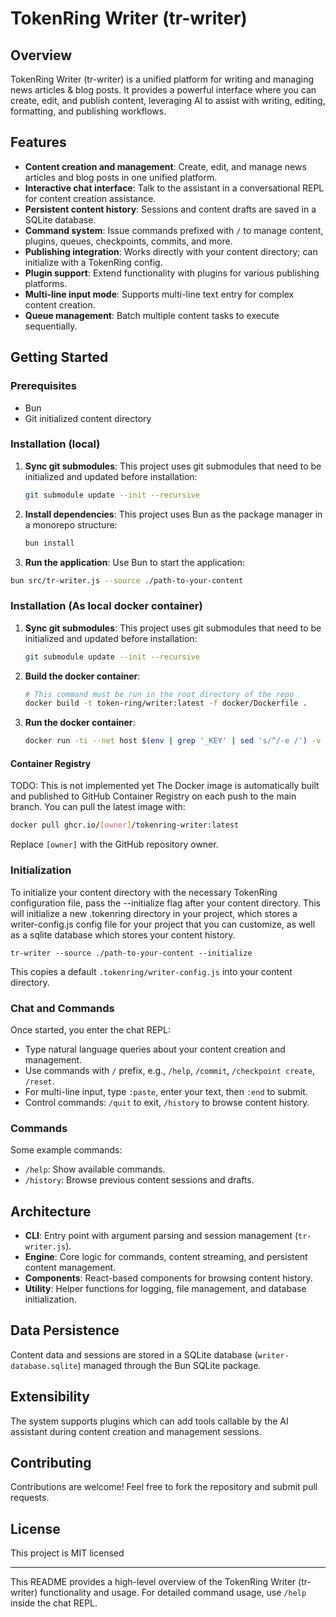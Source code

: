 # TokenRing Writer (tr-writer)

## Overview

TokenRing Writer (tr-writer) is a unified platform for writing and managing news articles & blog posts. It provides a powerful interface where you can create, edit, and publish content, leveraging AI to assist with writing, editing, formatting, and publishing workflows.

## Features

- **Content creation and management**: Create, edit, and manage news articles and blog posts in one unified platform.
- **Interactive chat interface**: Talk to the assistant in a conversational REPL for content creation assistance.
- **Persistent content history**: Sessions and content drafts are saved in a SQLite database.
- **Command system**: Issue commands prefixed with `/` to manage content, plugins, queues, checkpoints, commits, and more.
- **Publishing integration**: Works directly with your content directory; can initialize with a TokenRing config.
- **Plugin support**: Extend functionality with plugins for various publishing platforms.
- **Multi-line input mode**: Supports multi-line text entry for complex content creation.
- **Queue management**: Batch multiple content tasks to execute sequentially.

## Getting Started

### Prerequisites

- Bun
- Git initialized content directory

### Installation (local)

1. **Sync git submodules**: This project uses git submodules that need to be initialized and updated before installation:
   ```bash
   git submodule update --init --recursive
   ```

2. **Install dependencies**: This project uses Bun as the package manager in a monorepo structure:
   ```bash
   bun install
   ```

3. **Run the application**: Use Bun to start the application:
  ```bash
  bun src/tr-writer.js --source ./path-to-your-content
  ```
### Installation (As local docker container)

1. **Sync git submodules**: This project uses git submodules that need to be initialized and updated before installation:
   ```bash
   git submodule update --init --recursive
   ```

2. **Build the docker container**: 
   ```bash
   # This command must be run in the root directory of the repo
   docker build -t token-ring/writer:latest -f docker/Dockerfile .
   ```
   
3. **Run the docker container**:
   ```bash
   docker run -ti --net host $(env | grep '_KEY' | sed 's/^/-e /') -v ./:/repo:rw token-ring/writer:latest
   ```

#### Container Registry


TODO: This is not implemented yet
The Docker image is automatically built and published to GitHub Container Registry on each push to the main branch. You can pull the latest image with:


```bash
docker pull ghcr.io/[owner]/tokenring-writer:latest
```

Replace `[owner]` with the GitHub repository owner.

### Initialization

To initialize your content directory with the necessary TokenRing configuration file, pass the --initialize flag after your content directory. 
This will initialize a new .tokenring directory in your project, which stores a writer-config.js config file for your project that you can customize, as well as a sqlite database which stores your content history.

```
tr-writer --source ./path-to-your-content --initialize
```

This copies a default `.tokenring/writer-config.js` into your content directory.

### Chat and Commands

Once started, you enter the chat REPL:

- Type natural language queries about your content creation and management.
- Use commands with `/` prefix, e.g., `/help`, `/commit`, `/checkpoint create`, `/reset`.
- For multi-line input, type `:paste`, enter your text, then `:end` to submit.
- Control commands: `/quit` to exit, `/history` to browse content history.

### Commands

Some example commands:

- `/help`: Show available commands.
- `/history`: Browse previous content sessions and drafts.

## Architecture

- **CLI**: Entry point with argument parsing and session management (`tr-writer.js`).
- **Engine**: Core logic for commands, content streaming, and persistent content management.
- **Components**: React-based components for browsing content history.
- **Utility**: Helper functions for logging, file management, and database initialization.

## Data Persistence

Content data and sessions are stored in a SQLite database (`writer-database.sqlite`) managed through the Bun SQLite package.

## Extensibility

The system supports plugins which can add tools callable by the AI assistant during content creation and management sessions.

## Contributing

Contributions are welcome! Feel free to fork the repository and submit pull requests.

## License

This project is MIT licensed

---

This README provides a high-level overview of the TokenRing Writer (tr-writer) functionality and usage. For detailed command usage, use `/help` inside the chat REPL.
